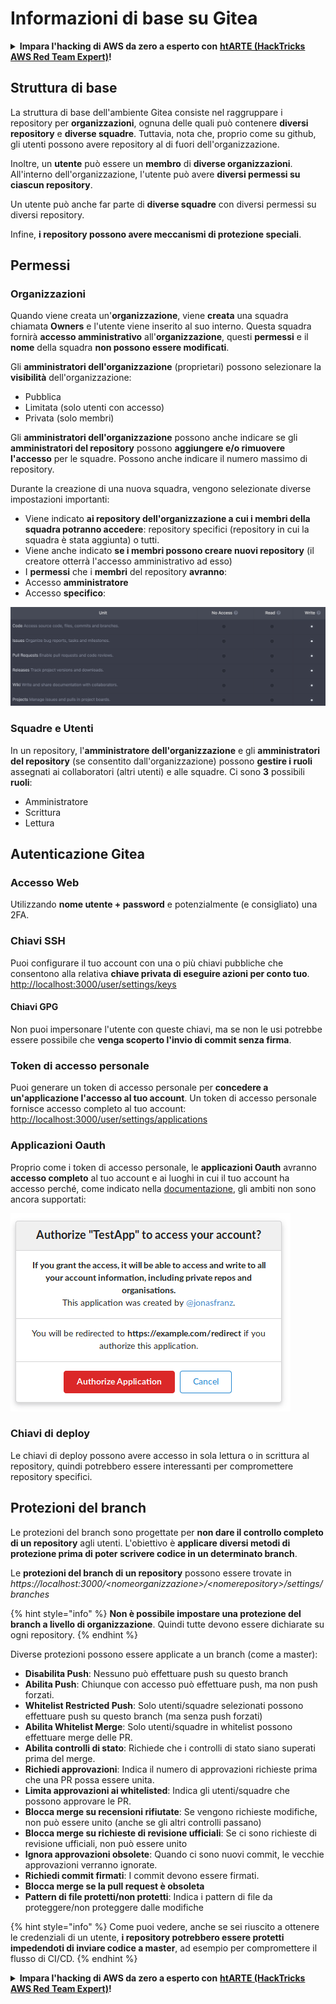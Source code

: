 # Informazioni di base su Gitea

<details>

<summary><strong>Impara l'hacking di AWS da zero a esperto con</strong> <a href="https://training.hacktricks.xyz/courses/arte"><strong>htARTE (HackTricks AWS Red Team Expert)</strong></a><strong>!</strong></summary>

Altri modi per supportare HackTricks:

* Se vuoi vedere la tua **azienda pubblicizzata su HackTricks** o **scaricare HackTricks in PDF** Controlla i [**PACCHETTI DI ABBONAMENTO**](https://github.com/sponsors/carlospolop)!
* Ottieni il [**merchandising ufficiale di PEASS & HackTricks**](https://peass.creator-spring.com)
* Scopri [**The PEASS Family**](https://opensea.io/collection/the-peass-family), la nostra collezione di [**NFT**](https://opensea.io/collection/the-peass-family) esclusivi
* **Unisciti al** 💬 [**gruppo Discord**](https://discord.gg/hRep4RUj7f) o al [**gruppo Telegram**](https://t.me/peass) o **seguici** su **Twitter** 🐦 [**@hacktricks_live**](https://twitter.com/hacktricks_live)**.**
* **Condividi i tuoi trucchi di hacking inviando PR ai repository** [**HackTricks**](https://github.com/carlospolop/hacktricks) e [**HackTricks Cloud**](https://github.com/carlospolop/hacktricks-cloud).

</details>

## Struttura di base

La struttura di base dell'ambiente Gitea consiste nel raggruppare i repository per **organizzazioni**, ognuna delle quali può contenere **diversi repository** e **diverse squadre**. Tuttavia, nota che, proprio come su github, gli utenti possono avere repository al di fuori dell'organizzazione.

Inoltre, un **utente** può essere un **membro** di **diverse organizzazioni**. All'interno dell'organizzazione, l'utente può avere **diversi permessi su ciascun repository**.

Un utente può anche far parte di **diverse squadre** con diversi permessi su diversi repository.

Infine, **i repository possono avere meccanismi di protezione speciali**.

## Permessi

### Organizzazioni

Quando viene creata un'**organizzazione**, viene **creata** una squadra chiamata **Owners** e l'utente viene inserito al suo interno. Questa squadra fornirà **accesso amministrativo** all'**organizzazione**, questi **permessi** e il **nome** della squadra **non possono essere modificati**.

Gli **amministratori dell'organizzazione** (proprietari) possono selezionare la **visibilità** dell'organizzazione:

* Pubblica
* Limitata (solo utenti con accesso)
* Privata (solo membri)

Gli **amministratori dell'organizzazione** possono anche indicare se gli **amministratori del repository** possono **aggiungere e/o rimuovere l'accesso** per le squadre. Possono anche indicare il numero massimo di repository.

Durante la creazione di una nuova squadra, vengono selezionate diverse impostazioni importanti:

* Viene indicato **ai repository dell'organizzazione a cui i membri della squadra potranno accedere**: repository specifici (repository in cui la squadra è stata aggiunta) o tutti.
* Viene anche indicato **se i membri possono creare nuovi repository** (il creatore otterrà l'accesso amministrativo ad esso)
* I **permessi** che i **membri** del repository **avranno**:
* Accesso **amministratore**
* Accesso **specifico**:

![](<../../.gitbook/assets/image (3) (1) (1) (1) (1) (1) (1) (1) (1) (1) (1).png>)

### Squadre e Utenti

In un repository, l'**amministratore dell'organizzazione** e gli **amministratori del repository** (se consentito dall'organizzazione) possono **gestire i ruoli** assegnati ai collaboratori (altri utenti) e alle squadre. Ci sono **3** possibili **ruoli**:

* Amministratore
* Scrittura
* Lettura

## Autenticazione Gitea

### Accesso Web

Utilizzando **nome utente + password** e potenzialmente (e consigliato) una 2FA.

### **Chiavi SSH**

Puoi configurare il tuo account con una o più chiavi pubbliche che consentono alla relativa **chiave privata di eseguire azioni per conto tuo**. [http://localhost:3000/user/settings/keys](http://localhost:3000/user/settings/keys)

#### **Chiavi GPG**

Non puoi impersonare l'utente con queste chiavi, ma se non le usi potrebbe essere possibile che **venga scoperto l'invio di commit senza firma**.

### **Token di accesso personale**

Puoi generare un token di accesso personale per **concedere a un'applicazione l'accesso al tuo account**. Un token di accesso personale fornisce accesso completo al tuo account: [http://localhost:3000/user/settings/applications](http://localhost:3000/user/settings/applications)

### Applicazioni Oauth

Proprio come i token di accesso personale, le **applicazioni Oauth** avranno **accesso completo** al tuo account e ai luoghi in cui il tuo account ha accesso perché, come indicato nella [documentazione](https://docs.gitea.io/en-us/oauth2-provider/#scopes), gli ambiti non sono ancora supportati:

![](<../../.gitbook/assets/image (60).png>)

### Chiavi di deploy

Le chiavi di deploy possono avere accesso in sola lettura o in scrittura al repository, quindi potrebbero essere interessanti per compromettere repository specifici.

## Protezioni del branch

Le protezioni del branch sono progettate per **non dare il controllo completo di un repository** agli utenti. L'obiettivo è **applicare diversi metodi di protezione prima di poter scrivere codice in un determinato branch**.

Le **protezioni del branch di un repository** possono essere trovate in _https://localhost:3000/\<nomeorganizzazione>/\<nomerepository>/settings/branches_

{% hint style="info" %}
**Non è possibile impostare una protezione del branch a livello di organizzazione**. Quindi tutte devono essere dichiarate su ogni repository.
{% endhint %}

Diverse protezioni possono essere applicate a un branch (come a master):

* **Disabilita Push**: Nessuno può effettuare push su questo branch
* **Abilita Push**: Chiunque con accesso può effettuare push, ma non push forzati.
* **Whitelist Restricted Push**: Solo utenti/squadre selezionati possono effettuare push su questo branch (ma senza push forzati)
* **Abilita Whitelist Merge**: Solo utenti/squadre in whitelist possono effettuare merge delle PR.
* **Abilita controlli di stato**: Richiede che i controlli di stato siano superati prima del merge.
* **Richiedi approvazioni**: Indica il numero di approvazioni richieste prima che una PR possa essere unita.
* **Limita approvazioni ai whitelisted**: Indica gli utenti/squadre che possono approvare le PR.
* **Blocca merge su recensioni rifiutate**: Se vengono richieste modifiche, non può essere unito (anche se gli altri controlli passano)
* **Blocca merge su richieste di revisione ufficiali**: Se ci sono richieste di revisione ufficiali, non può essere unito
* **Ignora approvazioni obsolete**: Quando ci sono nuovi commit, le vecchie approvazioni verranno ignorate.
* **Richiedi commit firmati**: I commit devono essere firmati.
* **Blocca merge se la pull request è obsoleta**
* **Pattern di file protetti/non protetti**: Indica i pattern di file da proteggere/non proteggere dalle modifiche

{% hint style="info" %}
Come puoi vedere, anche se sei riuscito a ottenere le credenziali di un utente, **i repository potrebbero essere protetti impedendoti di inviare codice a master**, ad esempio per compromettere il flusso di CI/CD.
{% endhint %}

<details>

<summary><strong>Impara l'hacking di AWS da zero a esperto con</strong> <a href="https://training.hacktricks.xyz/courses/arte"><strong>htARTE (HackTricks AWS Red Team Expert)</strong></a><strong>!</strong></summary>

Altri modi per supportare HackTricks:

* Se vuoi vedere la tua **azienda pubblicizzata su HackTricks** o **scaricare HackTricks in PDF** Controlla i [**P
